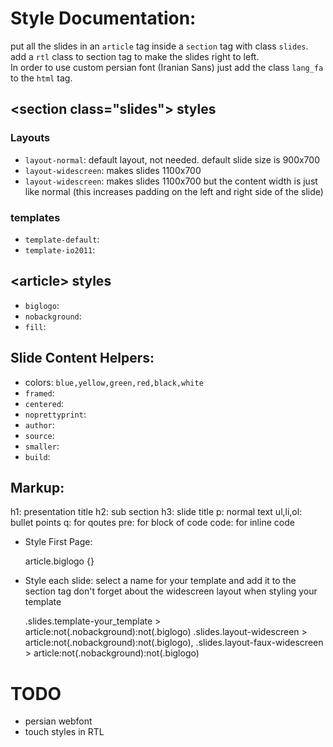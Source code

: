 # Style Documentation: #

put all the slides in an `article` tag inside a `section` tag with class `slides`.   
add a `rtl` class to section tag to make the slides right to left.  
In order to use custom persian font (Iranian Sans) just add the class `lang_fa` to the `html` tag.

## &lt;section class="slides"&gt; styles ##

### Layouts
* `layout-normal`: default layout, not needed. default slide size is 900x700
* `layout-widescreen`: makes slides 1100x700
* `layout-widescreen`: makes slides 1100x700 but the content width is just like normal (this increases padding on the left and right side of the slide)

### templates
* `template-default`:
* `template-io2011`:

## &lt;article&gt; styles ##

* `biglogo`:
* `nobackground`:
* `fill`:

## Slide Content Helpers: ##

* colors: `blue,yellow,green,red,black,white`
* `framed`: 
* `centered`:
* `noprettyprint`:
* `author`:
* `source`:
* `smaller`:
* `build`:

## Markup: #
h1: presentation title
h2: sub section
h3: slide title
p: normal text
ul,li,ol: bullet points
q: for qoutes
pre: for block of code
code: for inline code


* Style First Page: 

    article.biglogo {}

* Style each slide: select a name for your template and add it to the section tag
don't forget about the widescreen layout when styling your template

    .slides.template-your_template > article:not(.nobackground):not(.biglogo)
    .slides.layout-widescreen > article:not(.nobackground):not(.biglogo),
    .slides.layout-faux-widescreen > article:not(.nobackground):not(.biglogo)


# TODO #

* persian webfont
* touch styles in RTL

